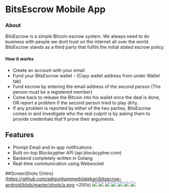 # BitsEscrow Mobile App

### About
BitsEscrow is a simple Bitcoin escrow system. We always need to do business with people we dont trust on the internet all over the world. BitsEscrow stands as a third party that fulfils the initial stated escrow policy.

#### How it works
* Create an account with your email
* Fund your BitsEscrow wallet - (Copy wallet address from under Wallet tab)
* Fund escrow by entering the email address of the second person (The person must be a registered member)
* Come back to release the Bitcoin into his wallet once the deal is done, OR report a problem if the second person tried to play dirty.
* If any problem is reported by either of the two parties, BitsEscrow comes in and investigate who the real culprit is by asking them to provide credentials that'll prove their arguments.

## Features
* Prompt Email and in-app notifications
* Built on-top Blockcypher API (api.blockcypher.com)
* Backend completely written in Golang
* Real-time communication using Websocket

##ScreenShots
![Intro](https://github.com/adigunhammedolalekan/bitsecrow-android/blob/master/shots/a.png =250x)
![](https://github.com/adigunhammedolalekan/bitsecrow-android/blob/master/shots/b.png)
![](https://github.com/adigunhammedolalekan/bitsecrow-android/blob/master/shots/c.png)
![](https://github.com/adigunhammedolalekan/bitsecrow-android/blob/master/shots/d.png)
![](https://github.com/adigunhammedolalekan/bitsecrow-android/blob/master/shots/e.png)
![](https://github.com/adigunhammedolalekan/bitsecrow-android/blob/master/shots/f.png)
![](https://github.com/adigunhammedolalekan/bitsecrow-android/blob/master/shots/g.png)
![](https://github.com/adigunhammedolalekan/bitsecrow-android/blob/master/shots/h.png)